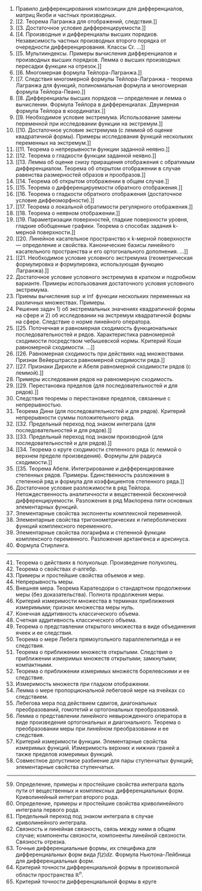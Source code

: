 1. Правило дифференцирования композиции для дифференциалов, матриц Якоби и частных производных. 
2. [[2. Теорема Лагранжа для отображений, следствия.]]
3. [[3. Достаточное условие дифференцируемости.]]
4. [[4. Производные и дифференциалы высших порядков. Независимость частных производных второго порядка от очередности дифференцирования. Классы Cr. ...]]
5. [[5. Мультииндексы. Примеры вычисления дифференциалов и производных высших порядков. Лемма о высших производных пересадки функции на отрезок.]]
6. [[6. Многомерная формула Тейлора-Лагранжа.]]
7. [[7. Следствия многомерной формулы Тейлора-Лагранжа - теорема Лагранжа для функций, полиномиальная формула и многомерная формула Тейлора-Пеано.]]
8. [[8. Дифференциалы высших порядков — определение и лемма о вычислении. Формула Тейлора в дифференциалах. Двумерная формула Тейлора в координатах.]]
9. [[9. Необходимое условие экстремума. Использование замены переменной при исследовании функции на экстремум.]]
10. [[10. Достаточное условие экстремума (с леммой об оценке квадратичной формы). Примеры исследования функций нескольких переменных на экстремум.]] 
11. [[11. Теорема о непрерывности функции заданной неявно.]]
12. [[12. Теорема о гладкости функции заданной неявно.]]
13. [[13. Лемма об оценке снизу приращения отображения с обратимым дифференциалом. Теорема об открытом отображении в случае равенства размерностей образов и прообразов.]]
14. [[14. Теорема об открытом отображении в общем случае.]]
15. [[15. Теорема о дифференцируемости обратного отображения.]]
16. [[16. Теорема о гладкости обратного отображения (достаточное условие диффеоморфности).]]
17. [[17. Теорема о локальной обратимости регулярного отображения.]]
18. [[18. Теорема о неявном отображении.]]
19. [[19. Параметризации поверхностей, гладкие поверхности уровня, гладкие обобщенные графики. Теорема о способах задания k-мерной поверхности.]]
20. [[20. Линейное касательное пространство к k-мерной поверхности — определение и свойства. Канонические базисы линейного касательного пространства и его ортогонального дополнения. ...]]
21. [[21. Необходимое условие условного экстремума (геометрическая формулировка и формулировка, использующая функцию Лагранжа).]]
22. Достаточное условие условного экстремума в кратком и подробном варианте. Примеры использования достаточного условия условного экстремума. 
23. Приемы вычисления $\sup$ и $\inf$ функции нескольких переменных на различных множествах. Примеры. 
24. Решение задач 1) об экстремальных значениях квадратичной формы на сфере и 2) об исследовании на экстремум квадратичной формы на сфере. Следствие о норме линейного оператора. 
25. [[25. Поточечная и равномерная сходимость функциональных последовательностей и рядов. Характеристика равномерной сходимости посредством чебышевской нормы. Критерий Коши равномерной сходимости. ...]]
26. [[26. Равномерная сходимость при действиях над множествами. Признак Вейерштрасса равномерной сходимости ряда.]]
27. [[27. Признаки Дирихле и Абеля равномерной сходимости рядов (с леммой).]]
28. Примеры исследования рядов на равномерную сходимость. 
29. [[29. Перестановка пределов (для последовательностей и для рядов).]]
30. Следствия теоремы о перестановке пределов, связанные с непрерывностью. 
31. Теорема Дини (для последовательностей и для рядов). Критерий непрерывности суммы положительного ряда. 
32. [[32. Предельный переход под знаком интеграла (для последовательностей и для рядов).]]
33. [[33. Предельный переход под знаком производной (для последовательностей и для рядов).]]
34. [[34. Теорема о круге сходимости степенного ряда (с леммой о верхнем пределе произведения). Формулы для радиуса сходимости.]]
35. [[35. Теорема Абеля. Интегрирование и дифференцирование степенных рядов. Примеры. Единственность разложения в степенной ряд и формула для коэффициентов степенного ряда.]]
36. Достаточное условие разложимости в ряд Тейлора. Нетождественность аналитичности и вещественной бесконечной дифференцируемости. Разложения в ряд Маклорена пяти основных элементарных функций. 
37. Элементарные свойства экспоненты комплексной переменной. 
38. Элементарные свойства тригонометрических и гиперболических функций комплексного переменного. 
39. Элементарные свойства логарифма и степенной функции комплексного переменного. Разложения арктангенса и арксинуса. 
40. Формула Стирлинга. 
---
41. Теорема о действиях в полукольце. Произведение полуколец. 
42. Теорема о свойствах $\sigma$-алгебр. 
43. Примеры и простейшие свойства объемов и мер. 
44. Непрерывность меры. 
45. Внешняя мера. Теорема Каратеодори о стандартном продолжении меры (без доказательства). Полнота продолжения меры. 
46. Критерий измеримости множества в терминах приближения измеримыми; признак множества меры нуль. 
47. Конечная аддитивность классического объема. 
48. Счетная аддитивность классического объема. 
49. Теорема о представлении открытого множества в виде объединения ячеек и ее следствия. 
50. Теорема о мере Лебега прямоугольного параллелепипеда и ее следствия. 
51. Теорема о приближении множеств открытыми. Следствия о приближении измеримых множеств открытыми; замкнутыми; компактными. 
52. Теорема о приближении измеримых множеств борелевскими и ее следствие. 
53. Измеримость множеств при гладком отображении. 
54. Лемма о мере пропорциональной лебеговой мере на ячейках со следствием. 
55. Лебегова мера под действием сдвигов, диагональных преобразований, гомотетий и ортогональных преобразований. 
56. Лемма о представлении линейного невырожденного оператора в виде произведения ортогональных и диагонального. Теорема о преобразовании меры при линейном преобразовании и ее следствия. 
57. Критерий измеримости функции. Элементарные свойства измеримых функций. Измеримость верхних и нижних граней а также пределов измеримых функций. 
58. Совместное допустимое разбиение для пары ступенчатых функций; элементарные свойства ступенчатых. 
---
59. Определение, примеры и простейшие свойства интеграла вдоль пути от вещественных и комплексных дифференциальных форм. Криволинейный интеграл второго рода. 
60. Определение, примеры и простейшие свойства криволинейного интеграла первого рода. 
61. Предельный переход под знаком интеграла в случае криволинейного интеграла. 
62. Связность и линейная связность, связь между ними в общем случае; компоненты связности, компоненты линейной связности. Связность отрезка. 
63. Точные дифференциальные формы, их специфика для дифференциальных форм вида $f(z)dz$. Формула Ньютона-Лейбница для дифференциальных форм. 
64. Критерий точности дифференциальной формы в произвольной области пространства $\mathbb{R}^n$. 
65. Критерий точности дифференциальной формы в круге
$$\newcommand{\Z}{\mathbb{Z}}  
\newcommand{\R}{\mathbb{R}}  
\newcommand{\Cx}{\mathbb{C}}  
\newcommand{\Lagr}{\mathcal{L}}  
\newcommand{\M}{\mathcal{M}}$$